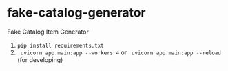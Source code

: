# fake-catalog-generator
Fake Catalog Item Generator 

1. `pip install requirements.txt`
1. ` uvicorn app.main:app --workers 4` or ` uvicorn app.main:app --reload` (for developing)
